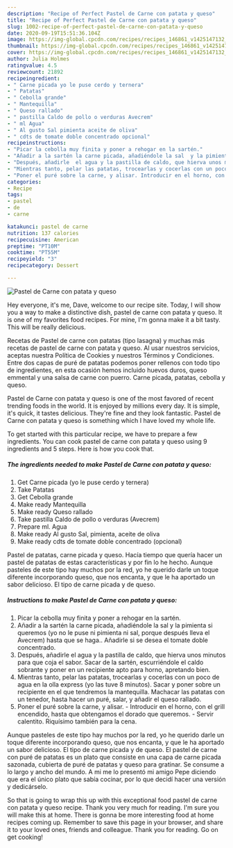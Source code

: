 ```yaml
---
description: "Recipe of Perfect Pastel de Carne con patata y queso"
title: "Recipe of Perfect Pastel de Carne con patata y queso"
slug: 1002-recipe-of-perfect-pastel-de-carne-con-patata-y-queso
date: 2020-09-19T15:51:36.104Z
image: https://img-global.cpcdn.com/recipes/recipes_146861_v1425147132_receta_foto_00146861-r2tter8ajl3hoylcej8k/751x532cq70/pastel-de-carne-con-patata-y-queso-foto-principal.jpg
thumbnail: https://img-global.cpcdn.com/recipes/recipes_146861_v1425147132_receta_foto_00146861-r2tter8ajl3hoylcej8k/751x532cq70/pastel-de-carne-con-patata-y-queso-foto-principal.jpg
cover: https://img-global.cpcdn.com/recipes/recipes_146861_v1425147132_receta_foto_00146861-r2tter8ajl3hoylcej8k/751x532cq70/pastel-de-carne-con-patata-y-queso-foto-principal.jpg
author: Julia Holmes
ratingvalue: 4.5
reviewcount: 21892
recipeingredient:
- " Carne picada yo le puse cerdo y ternera"
- " Patatas"
- " Cebolla grande"
- " Mantequilla"
- " Queso rallado"
- " pastilla Caldo de pollo o verduras Avecrem"
- " ml Agua"
- " Al gusto Sal pimienta aceite de oliva"
- " cdts de tomate doble concentrado opcional"
recipeinstructions:
- "Picar la cebolla muy finita y poner a rehogar en la sartén."
- "Añadir a la sartén la carne picada, añadiéndole la sal  y la pimienta si queremos (yo no le puse ni pimienta ni sal, porque después lleva el Avecrem)  hasta que se haga.. Añadirle si se desea el tomate doble concentrado."
- "Después, añadirle  el agua y la pastilla de caldo, que hierva unos minutos para que coja el sabor. Sacar de la sartén, escurriéndole el caldo sobrante y poner en un recipiente apto para horno, apretando bien."
- "Mientras tanto, pelar las patatas, trocearlas y cocerlas con un poco de agua en la olla express (yo las tuve 8 minutos). Sacar y poner sobre un recipiente en el que tendremos la mantequilla. Machacar las patatas con un tenedor, hasta hacer un puré, salar, y añadir el queso rallado."
- "Poner el puré sobre la carne, y alisar. Introducir en el horno, con el grill encendido, hasta que obtengamos el dorado que queremos. Servir calentito. Riquísimo también para la cena."
categories:
- Recipe
tags:
- pastel
- de
- carne

katakunci: pastel de carne 
nutrition: 137 calories
recipecuisine: American
preptime: "PT10M"
cooktime: "PT55M"
recipeyield: "3"
recipecategory: Dessert

---
```



![Pastel de Carne con patata y queso](https://img-global.cpcdn.com/recipes/recipes_146861_v1425147132_receta_foto_00146861-r2tter8ajl3hoylcej8k/751x532cq70/pastel-de-carne-con-patata-y-queso-foto-principal.jpg)

Hey everyone, it's me, Dave, welcome to our recipe site. Today, I will show you a way to make a distinctive dish, pastel de carne con patata y queso. It is one of my favorites food recipes. For mine, I'm gonna make it a bit tasty. This will be really delicious.

Recetas de Pastel de carne con patatas (tipo lasagna) y muchas más recetas de pastel de carne con patata y queso. Al usar nuestros servicios, aceptas nuestra Política de Cookies y nuestros Términos y Condiciones. Entre dos capas de puré de patatas podemos poner rellenos con todo tipo de ingredientes, en esta ocasión hemos incluido huevos duros, queso emmental y una salsa de carne con puerro. Carne picada, patatas, cebolla y queso.

Pastel de Carne con patata y queso is one of the most favored of recent trending foods in the world. It is enjoyed by millions every day. It is simple, it's quick, it tastes delicious. They're fine and they look fantastic. Pastel de Carne con patata y queso is something which I have loved my whole life.


To get started with this particular recipe, we have to prepare a few ingredients. You can cook pastel de carne con patata y queso using 9 ingredients and 5 steps. Here is how you cook that.

<!--inarticleads1-->

##### The ingredients needed to make Pastel de Carne con patata y queso:

1. Get  Carne picada (yo le puse cerdo y ternera)
1. Take  Patatas
1. Get  Cebolla grande
1. Make ready  Mantequilla
1. Make ready  Queso rallado
1. Take  pastilla Caldo de pollo o verduras (Avecrem)
1. Prepare  ml. Agua
1. Make ready  Al gusto Sal, pimienta, aceite de oliva
1. Make ready  cdts de tomate doble concentrado (opcional)


Pastel de patatas, carne picada y queso. Hacía tiempo que quería hacer un pastel de patatas de estas características y por fin lo he hecho. Aunque pasteles de este tipo hay muchos por la red, yo he querido darle un toque diferente incorporando queso, que nos encanta, y que le ha aportado un sabor delicioso. El tipo de carne picada y de queso. 

<!--inarticleads2-->

##### Instructions to make Pastel de Carne con patata y queso:

1. Picar la cebolla muy finita y poner a rehogar en la sartén.
1. Añadir a la sartén la carne picada, añadiéndole la sal  y la pimienta si queremos (yo no le puse ni pimienta ni sal, porque después lleva el Avecrem)  hasta que se haga.. Añadirle si se desea el tomate doble concentrado.
1. Después, añadirle  el agua y la pastilla de caldo, que hierva unos minutos para que coja el sabor. Sacar de la sartén, escurriéndole el caldo sobrante y poner en un recipiente apto para horno, apretando bien.
1. Mientras tanto, pelar las patatas, trocearlas y cocerlas con un poco de agua en la olla express (yo las tuve 8 minutos). Sacar y poner sobre un recipiente en el que tendremos la mantequilla. Machacar las patatas con un tenedor, hasta hacer un puré, salar, y añadir el queso rallado.
1. Poner el puré sobre la carne, y alisar. - Introducir en el horno, con el grill encendido, hasta que obtengamos el dorado que queremos. - Servir calentito. Riquísimo también para la cena.


Aunque pasteles de este tipo hay muchos por la red, yo he querido darle un toque diferente incorporando queso, que nos encanta, y que le ha aportado un sabor delicioso. El tipo de carne picada y de queso. El pastel de carne con puré de patatas es un plato que consiste en una capa de carne picada sazonada, cubierta de puré de patatas y queso para gratinar. Se consume a lo largo y ancho del mundo. A mi me lo presentó mi amigo Pepe diciendo que era el único plato que sabía cocinar, por lo que decidí hacer una versión y dedicárselo. 

So that is going to wrap this up with this exceptional food pastel de carne con patata y queso recipe. Thank you very much for reading. I'm sure you will make this at home. There is gonna be more interesting food at home recipes coming up. Remember to save this page in your browser, and share it to your loved ones, friends and colleague. Thank you for reading. Go on get cooking!
